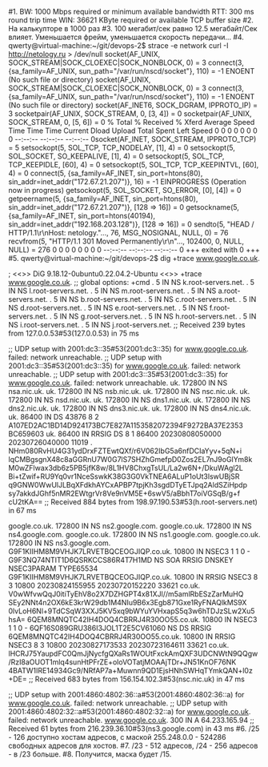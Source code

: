 #1. BW:	1000 Mbps  	required or minimum available bandwidth
   RTT: 300 ms	round trip time
   WIN: 36621 KByte  	required or available TCP buffer size
#2. На калькулторе в 1000 раз
#3. 100 мегабит/сек равно 12.5 мегабайт/Сек влияет. Уменьшается фрейм, уменьшается скорость передачи...
#4. qwerty@virtual-machine:~/git/devops-2$ strace -e network curl -I http://netology.ru > /dev/null
socket(AF_UNIX, SOCK_STREAM|SOCK_CLOEXEC|SOCK_NONBLOCK, 0) = 3
connect(3, {sa_family=AF_UNIX, sun_path="/var/run/nscd/socket"}, 110) = -1 ENOENT (No such file or directory)
socket(AF_UNIX, SOCK_STREAM|SOCK_CLOEXEC|SOCK_NONBLOCK, 0) = 3
connect(3, {sa_family=AF_UNIX, sun_path="/var/run/nscd/socket"}, 110) = -1 ENOENT (No such file or directory)
socket(AF_INET6, SOCK_DGRAM, IPPROTO_IP) = 3
socketpair(AF_UNIX, SOCK_STREAM, 0, [3, 4]) = 0
socketpair(AF_UNIX, SOCK_STREAM, 0, [5, 6]) = 0
  % Total    % Received % Xferd  Average Speed   Time    Time     Time  Current
                                 Dload  Upload   Total   Spent    Left  Speed
  0     0    0     0    0     0      0      0 --:--:-- --:--:-- --:--:--     0socket(AF_INET, SOCK_STREAM, IPPROTO_TCP) = 5
setsockopt(5, SOL_TCP, TCP_NODELAY, [1], 4) = 0
setsockopt(5, SOL_SOCKET, SO_KEEPALIVE, [1], 4) = 0
setsockopt(5, SOL_TCP, TCP_KEEPIDLE, [60], 4) = 0
setsockopt(5, SOL_TCP, TCP_KEEPINTVL, [60], 4) = 0
connect(5, {sa_family=AF_INET, sin_port=htons(80), sin_addr=inet_addr("172.67.21.207")}, 16) = -1 EINPROGRESS (Operation now in progress)
getsockopt(5, SOL_SOCKET, SO_ERROR, [0], [4]) = 0
getpeername(5, {sa_family=AF_INET, sin_port=htons(80), sin_addr=inet_addr("172.67.21.207")}, [128 => 16]) = 0
getsockname(5, {sa_family=AF_INET, sin_port=htons(40194), sin_addr=inet_addr("192.168.203.128")}, [128 => 16]) = 0
sendto(5, "HEAD / HTTP/1.1\r\nHost: netology."..., 76, MSG_NOSIGNAL, NULL, 0) = 76
recvfrom(5, "HTTP/1.1 301 Moved Permanently\r\n"..., 102400, 0, NULL, NULL) = 276
  0     0    0     0    0     0      0      0 --:--:-- --:--:-- --:--:--     0
+++ exited with 0 +++
#5. qwerty@virtual-machine:~/git/devops-2$ dig +trace www.google.co.uk.

; <<>> DiG 9.18.12-0ubuntu0.22.04.2-Ubuntu <<>> +trace www.google.co.uk.
;; global options: +cmd
.			5	IN	NS	k.root-servers.net.
.			5	IN	NS	l.root-servers.net.
.			5	IN	NS	m.root-servers.net.
.			5	IN	NS	a.root-servers.net.
.			5	IN	NS	b.root-servers.net.
.			5	IN	NS	c.root-servers.net.
.			5	IN	NS	d.root-servers.net.
.			5	IN	NS	e.root-servers.net.
.			5	IN	NS	f.root-servers.net.
.			5	IN	NS	g.root-servers.net.
.			5	IN	NS	h.root-servers.net.
.			5	IN	NS	i.root-servers.net.
.			5	IN	NS	j.root-servers.net.
;; Received 239 bytes from 127.0.0.53#53(127.0.0.53) in 75 ms

;; UDP setup with 2001:dc3::35#53(2001:dc3::35) for www.google.co.uk. failed: network unreachable.
;; UDP setup with 2001:dc3::35#53(2001:dc3::35) for www.google.co.uk. failed: network unreachable.
;; UDP setup with 2001:dc3::35#53(2001:dc3::35) for www.google.co.uk. failed: network unreachable.
uk.			172800	IN	NS	nsa.nic.uk.
uk.			172800	IN	NS	nsb.nic.uk.
uk.			172800	IN	NS	nsc.nic.uk.
uk.			172800	IN	NS	nsd.nic.uk.
uk.			172800	IN	NS	dns1.nic.uk.
uk.			172800	IN	NS	dns2.nic.uk.
uk.			172800	IN	NS	dns3.nic.uk.
uk.			172800	IN	NS	dns4.nic.uk.
uk.			86400	IN	DS	43876 8 2 A107ED2AC1BD14D924173BC7E827A1153582072394F9272BA37E2353 BC659603
uk.			86400	IN	RRSIG	DS 8 1 86400 20230808050000 20230726040000 11019 . NHm080RvHU4G31ydDrxFZTEwtQXf/r6V062IbG5a6nfDCIaYyv+5qN+i lqCMBgsgnX48c8aGGRnU7W0G7lS7SHZhGmefpD0Zos2EL7nJ9oGIYm8k M0wZFlwax3db6z5PB5jfK8w/8L1HV8ChxgTsUL/La2w6N+/DkuWAgl2L Bi+tZwif+RU9Yq0vr1NceSswkK38G3G0VkTNEA6ALuP1oUt3lswUBjSR q9GNW0WwUlJLBqXFdkhAYCxAPBP7tpjKh3sgdDTyETJpq2AldSZiHpdp sy7akkdJGhf5nMR2EWtgrVr8Ve9nVM5E+6swV5/aBbhT7oiVGSqB/g+f cU2tKA==
;; Received 884 bytes from 198.97.190.53#53(h.root-servers.net) in 67 ms

google.co.uk.		172800	IN	NS	ns2.google.com.
google.co.uk.		172800	IN	NS	ns4.google.com.
google.co.uk.		172800	IN	NS	ns1.google.com.
google.co.uk.		172800	IN	NS	ns3.google.com.
G9F1KIIHM8M9VHJK7LRVETBQCEOGJIQP.co.uk.	10800 IN NSEC3 1 1 0 - G9F3NQ74NTIT1D6QSRKCCS86R4T7H1MD NS SOA RRSIG DNSKEY NSEC3PARAM TYPE65534
G9F1KIIHM8M9VHJK7LRVETBQCEOGJIQP.co.uk.	10800 IN RRSIG NSEC3 8 3 10800 20230824155955 20230720152220 33621 co.uk. V0wWfvwQqJ0itiTyEhV8o2X7DZHGPT4x81XJl//m5amlRbESzZarMuHQ SEy2NNt4n2OX6kE3krW29db1M4NIu9B6x3Egb871Gxe1RyFNAQlkMS9X 0lvLoH6Nl+9TdCSqW3XXJ5KV5xq9bWYuYVHxapS5q3w6hTDJzSLw2Xu5 hsA=
6QEM8MNQTC42IH4DOQ4CBRRJ4R30OO55.co.uk.	10800 IN NSEC3 1 1 0 - 6QF16S089GRU386I3JOL1T2E5CV61060 NS DS RRSIG
6QEM8MNQTC42IH4DOQ4CBRRJ4R30OO55.co.uk.	10800 IN RRSIG NSEC3 8 3 10800 20230827173533 20230723164611 33621 co.uk. lHCRJ75YaupdFC0QmJjNycfgQXaRs1WOUtFxckAmQXF3UDCNWtN9QQgw /RzI8aOUOT1mlq4sunHtPFrZE+oloVOTatjMOAAjTDr+JN51KnOF76NK 4BATW1IRE14934Gc9/NRfAP7a+Muwnn9QD1EjsHNhSWHqTYmkQAN+l0z +DE=
;; Received 683 bytes from 156.154.102.3#53(nsc.nic.uk) in 47 ms

;; UDP setup with 2001:4860:4802:36::a#53(2001:4860:4802:36::a) for www.google.co.uk. failed: network unreachable.
;; UDP setup with 2001:4860:4802:32::a#53(2001:4860:4802:32::a) for www.google.co.uk. failed: network unreachable.
www.google.co.uk.	300	IN	A	64.233.165.94
;; Received 61 bytes from 216.239.36.10#53(ns3.google.com) in 43 ms 
#6. /25 - 126 доступно хостам адресов, с маской 255.248.0.0 - 524286 свободных адресов для хостов.
#7. /23 - 512 адресов, /24 - 256 адресов - в /23 больше.
#8. Получится, маска будет /15. 
